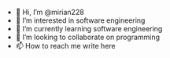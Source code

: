 - 👋 Hi, I’m @mirian228
- 👀 I’m interested in software engineering
- 🌱 I’m currently learning software engineering
- 💞️ I’m looking to collaborate on programming
- 📫 How to reach me write here

<!---
mirian228/mirian228 is a ✨ special ✨ repository because its `README.md` (this file) appears on your GitHub profile.
You can click the Preview link to take a look at your changes.
--->

